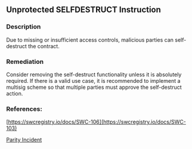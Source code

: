 ## Unprotected SELFDESTRUCT Instruction

### Description
Due to missing or insufficient access controls, malicious parties can self-destruct the contract.

### Remediation
Consider removing the self-destruct functionality unless it is absolutely required. If there is a valid use case, it is recommended to implement a multisig scheme so that multiple parties must approve the self-destruct action.

### References:
[https://swcregistry.io/docs/SWC-106](https://swcregistry.io/docs/SWC-103)

[Parity Incident](https://www.parity.io/a-postmortem-on-the-parity-multi-sig-library-self-destruct/)